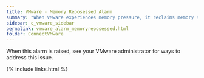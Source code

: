 ```yaml
---
title: VMware - Memory Reposessed Alarm
summary: "When VMware experiences memory pressure, it reclaims memory so that it can be allocated to other virtual machines. This has the potential to affect the performance of the virtual machine, depending on how VMware reclaimed the memory."
sidebar: c_vmware_sidebar
permalink: vmware_alarm_memoryreposessed.html
folder: ConnectVMware
---
```



When this alarm is raised, see your VMware administrator for ways to address this issue.

{% include links.html %}
